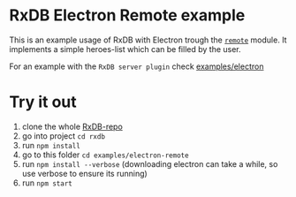 # RxDB Electron Remote example

This is an example usage of RxDB with Electron trough the [`remote`](https://github.com/electron/remote) module. It implements a simple heroes-list which can be filled by the user.

For an example with the `RxDB server plugin` check [examples/electron](../electron)

# Try it out
1. clone the whole [RxDB-repo](https://github.com/pubkey/rxdb)
2. go into project `cd rxdb`
3. run `npm install`
4. go to this folder `cd examples/electron-remote`
5. run `npm install --verbose` (downloading electron can take a while, so use verbose to ensure its running)
6. run `npm start`